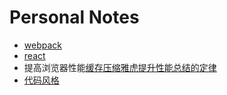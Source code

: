 # Personal Notes
* [webpack](/book/webpack/webpackUse.md/)  
* [react](/book/react/reactStudy.md/)  
* 提高浏览器性能[缓存](/book/browser/cache.md/)[压缩](/book/browser/compression.md/)[雅虎提升性能总结的定律](/book/browser/yahoo.md/)
* [代码风格](/book/es6/代码风格.md/)


